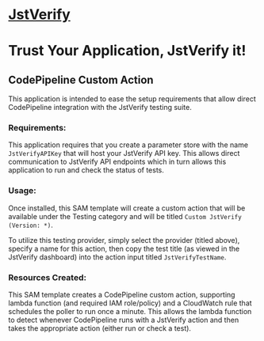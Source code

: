 # [JstVerify](https://jstverify.com)
# Trust Your Application, JstVerify it! 
## CodePipeline Custom Action 

This application is intended to ease the setup requirements that allow direct CodePipeline integration with the JstVerify testing suite. 

### Requirements:

This application requires that you create a parameter store with the name ```JstVerifyAPIKey``` that will host your JstVerify API key. This allows direct communication to JstVerify API endpoints which in turn allows this application to run and check the status of tests. 

### Usage:

Once installed, this SAM template will create a custom action that will be available under the Testing category and will be titled ```Custom JstVerify (Version: *)```.

To utilize this testing provider, simply select the provider (titled above), specify a name for this action, then copy the test title (as viewed in the JstVerify dashboard) into the action input titled ```JstVerifyTestName```. 

### Resources Created:

This SAM template creates a CodePipeline custom action, supporting lambda function (and required IAM role/policy) and a CloudWatch rule that schedules the poller to run once a minute. This allows the lambda function to detect whenever CodePipeline runs with a JstVerify action and then takes the appropriate action (either run or check a test).